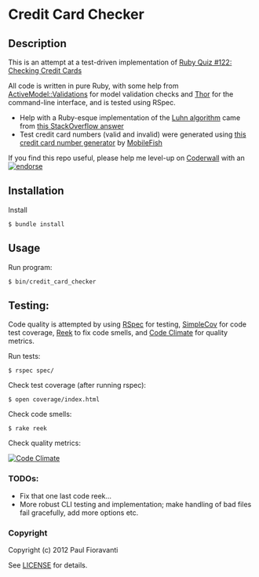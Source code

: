 # Credit Card Checker

## Description

This is an attempt at a test-driven implementation of [Ruby Quiz #122: Checking Credit Cards](http://www.rubyquiz.com/quiz122.html)

All code is written in pure Ruby, with some help from [ActiveModel::Validations](http://api.rubyonrails.org/classes/ActiveModel/Validations.html) for model validation checks and [Thor](https://github.com/wycats/thor) for the command-line interface, and is tested using RSpec.

- Help with a Ruby-esque implementation of the [Luhn algorithm](http://en.wikipedia.org/wiki/Luhn_algorithm) came from [this StackOverflow answer](http://stackoverflow.com/a/9189731/567863)
- Test credit card numbers (valid and invalid) were generated using [this credit card number generator](http://www.mobilefish.com/services/credit_card_number_generator/credit_card_number_generator.php) by [MobileFish](http://www.mobilefish.com/)

If you find this repo useful, please help me level-up on [Coderwall](http://coderwall.com/) with an [![endorse](http://api.coderwall.com/pfioravanti/endorse.png)](http://coderwall.com/pfioravanti)

## Installation

Install

    $ bundle install

## Usage

Run program:

    $ bin/credit_card_checker

## Testing:

Code quality is attempted by using [RSpec](http://rspec.info/) for testing, [SimpleCov](https://github.com/colszowka/simplecov) for code test coverage, [Reek](https://github.com/troessner/reek) to fix code smells, and [Code Climate](https://codeclimate.com/) for quality metrics.

Run tests:

    $ rspec spec/

Check test coverage (after running rspec):

    $ open coverage/index.html

Check code smells:

    $ rake reek

Check quality metrics:

[![Code Climate](https://codeclimate.com/badge.png)](https://codeclimate.com/github/paulfioravanti/credit_card_checker)

### TODOs:

- Fix that one last code reek...
- More robust CLI testing and implementation; make handling of bad files fail gracefully, add more options etc.

### Copyright

Copyright (c) 2012 Paul Fioravanti

See [LICENSE](https://github.com/paulfioravanti/credit_card_checker/blob/master/LICENSE.txt) for details.
